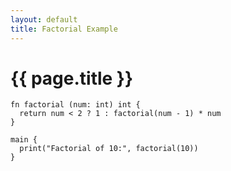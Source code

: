 ```yaml
---
layout: default
title: Factorial Example
---
```


# {{ page.title }}
```the
fn factorial (num: int) int {
  return num < 2 ? 1 : factorial(num - 1) * num
}

main {
  print("Factorial of 10:", factorial(10))
}
```
